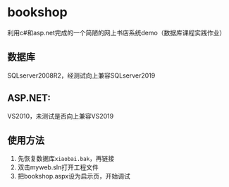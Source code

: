 # bookshop
利用c#和asp.net完成的一个简陋的网上书店系统demo（数据库课程实践作业）
## 数据库
SQLserver2008R2，经测试向上兼容SQLserver2019
## ASP.NET:
VS2010，未测试是否向上兼容VS2019
## 使用方法
1. 先恢复数据库``xiaobai.bak``，再链接
2. 双击myweb.sln打开工程文件
3. 把bookshop.aspx设为启示页，开始调试
